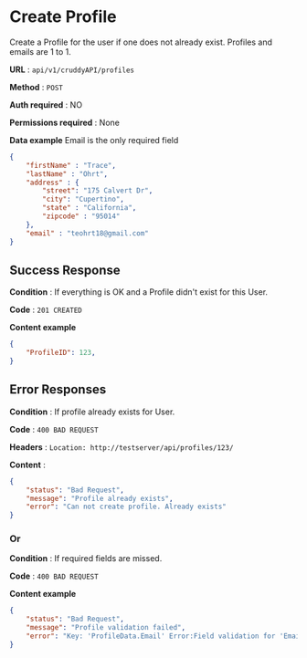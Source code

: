 # Create Profile

Create a Profile for the user if one does not already exist. Profiles and emails are 1 to 1.

**URL** : `api/v1/cruddyAPI/profiles`

**Method** : `POST`

**Auth required** : NO

**Permissions required** : None

**Data example** Email is the only required field

```json
{
	"firstName" : "Trace",
	"lastName" : "Ohrt",
	"address" : {
		"street": "175 Calvert Dr",
		"city": "Cupertino",
		"state" : "California",
		"zipcode" : "95014"
	},
	"email" : "teohrt18@gmail.com"
}
```

## Success Response

**Condition** : If everything is OK and a Profile didn't exist for this User.

**Code** : `201 CREATED`

**Content example**

```json
{
    "ProfileID": 123,
}
```

## Error Responses

**Condition** : If profile already exists for User.

**Code** : `400 BAD REQUEST`

**Headers** : `Location: http://testserver/api/profiles/123/`

**Content** : 
```json
{
    "status": "Bad Request",
    "message": "Profile already exists",
    "error": "Can not create profile. Already exists"
}
```

### Or

**Condition** : If required fields are missed.

**Code** : `400 BAD REQUEST`

**Content example**

```json
{
    "status": "Bad Request",
    "message": "Profile validation failed",
    "error": "Key: 'ProfileData.Email' Error:Field validation for 'Email' failed on the 'required' tag"
}
```